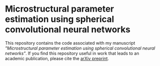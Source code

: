 # Microstructural parameter estimation using spherical convolutional neural networks

This repository contains the code associated with my manuscript _"Microstructural parameter estimation using spherical convolutional neural networks"_. If you find this repository useful in work that leads to an academic publication, please cite the [arXiv preprint](https://arxiv.org/abs/2211.09887).
